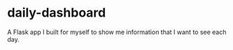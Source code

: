 # daily-dashboard
A Flask app I built for myself to show me information that I want to see each day.
